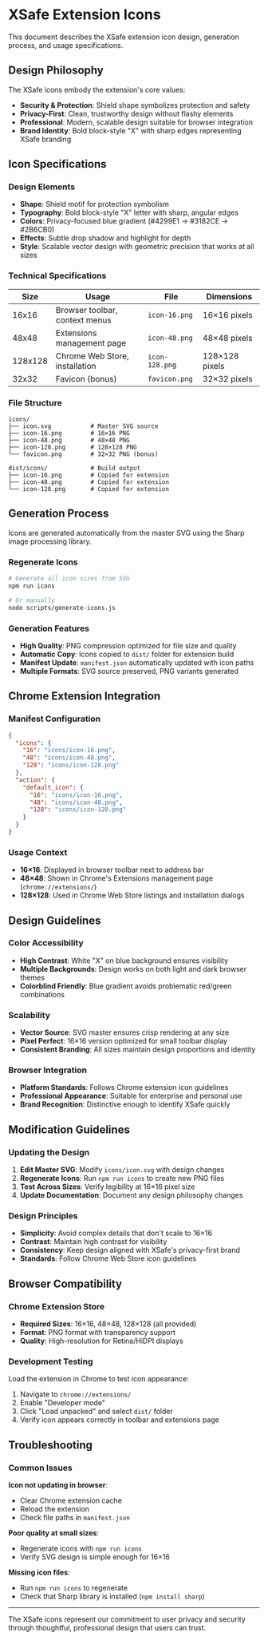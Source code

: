 # XSafe Extension Icons

This document describes the XSafe extension icon design, generation process, and usage specifications.

## Design Philosophy

The XSafe icons embody the extension's core values:

- **Security & Protection**: Shield shape symbolizes protection and safety
- **Privacy-First**: Clean, trustworthy design without flashy elements
- **Professional**: Modern, scalable design suitable for browser integration
- **Brand Identity**: Bold block-style "X" with sharp edges representing XSafe branding

## Icon Specifications

### Design Elements

- **Shape**: Shield motif for protection symbolism
- **Typography**: Bold block-style "X" letter with sharp, angular edges
- **Colors**: Privacy-focused blue gradient (#4299E1 → #3182CE → #2B6CB0)
- **Effects**: Subtle drop shadow and highlight for depth
- **Style**: Scalable vector design with geometric precision that works at all sizes

### Technical Specifications

| Size    | Usage                          | File           | Dimensions     |
| ------- | ------------------------------ | -------------- | -------------- |
| 16x16   | Browser toolbar, context menus | `icon-16.png`  | 16×16 pixels   |
| 48x48   | Extensions management page     | `icon-48.png`  | 48×48 pixels   |
| 128x128 | Chrome Web Store, installation | `icon-128.png` | 128×128 pixels |
| 32x32   | Favicon (bonus)                | `favicon.png`  | 32×32 pixels   |

### File Structure

```
icons/
├── icon.svg           # Master SVG source
├── icon-16.png        # 16×16 PNG
├── icon-48.png        # 48×48 PNG
├── icon-128.png       # 128×128 PNG
└── favicon.png        # 32×32 PNG (bonus)

dist/icons/            # Build output
├── icon-16.png        # Copied for extension
├── icon-48.png        # Copied for extension
└── icon-128.png       # Copied for extension
```

## Generation Process

Icons are generated automatically from the master SVG using the Sharp image processing library.

### Regenerate Icons

```bash
# Generate all icon sizes from SVG
npm run icons

# Or manually
node scripts/generate-icons.js
```

### Generation Features

- **High Quality**: PNG compression optimized for file size and quality
- **Automatic Copy**: Icons copied to `dist/` folder for extension build
- **Manifest Update**: `manifest.json` automatically updated with icon paths
- **Multiple Formats**: SVG source preserved, PNG variants generated

## Chrome Extension Integration

### Manifest Configuration

```json
{
  "icons": {
    "16": "icons/icon-16.png",
    "48": "icons/icon-48.png",
    "128": "icons/icon-128.png"
  },
  "action": {
    "default_icon": {
      "16": "icons/icon-16.png",
      "48": "icons/icon-48.png",
      "128": "icons/icon-128.png"
    }
  }
}
```

### Usage Context

- **16×16**: Displayed in browser toolbar next to address bar
- **48×48**: Shown in Chrome's Extensions management page (`chrome://extensions/`)
- **128×128**: Used in Chrome Web Store listings and installation dialogs

## Design Guidelines

### Color Accessibility

- **High Contrast**: White "X" on blue background ensures visibility
- **Multiple Backgrounds**: Design works on both light and dark browser themes
- **Colorblind Friendly**: Blue gradient avoids problematic red/green combinations

### Scalability

- **Vector Source**: SVG master ensures crisp rendering at any size
- **Pixel Perfect**: 16×16 version optimized for small toolbar display
- **Consistent Branding**: All sizes maintain design proportions and identity

### Browser Integration

- **Platform Standards**: Follows Chrome extension icon guidelines
- **Professional Appearance**: Suitable for enterprise and personal use
- **Brand Recognition**: Distinctive enough to identify XSafe quickly

## Modification Guidelines

### Updating the Design

1. **Edit Master SVG**: Modify `icons/icon.svg` with design changes
2. **Regenerate Icons**: Run `npm run icons` to create new PNG files
3. **Test Across Sizes**: Verify legibility at 16×16 pixel size
4. **Update Documentation**: Document any design philosophy changes

### Design Principles

- **Simplicity**: Avoid complex details that don't scale to 16×16
- **Contrast**: Maintain high contrast for visibility
- **Consistency**: Keep design aligned with XSafe's privacy-first brand
- **Standards**: Follow Chrome Web Store icon guidelines

## Browser Compatibility

### Chrome Extension Store

- **Required Sizes**: 16×16, 48×48, 128×128 (all provided)
- **Format**: PNG format with transparency support
- **Quality**: High-resolution for Retina/HiDPI displays

### Development Testing

Load the extension in Chrome to test icon appearance:

1. Navigate to `chrome://extensions/`
2. Enable "Developer mode"
3. Click "Load unpacked" and select `dist/` folder
4. Verify icon appears correctly in toolbar and extensions page

## Troubleshooting

### Common Issues

**Icon not updating in browser**:

- Clear Chrome extension cache
- Reload the extension
- Check file paths in `manifest.json`

**Poor quality at small sizes**:

- Regenerate icons with `npm run icons`
- Verify SVG design is simple enough for 16×16

**Missing icon files**:

- Run `npm run icons` to regenerate
- Check that Sharp library is installed (`npm install sharp`)

---

The XSafe icons represent our commitment to user privacy and security through thoughtful, professional design that users can trust.

